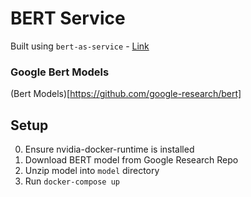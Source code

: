 # **BERT Service**
Built using `bert-as-service` - [Link](https://bert-as-service.readthedocs.io/en/latest/section/get-start.html)

### Google Bert Models
(Bert Models)[https://github.com/google-research/bert]

## Setup
0. Ensure nvidia-docker-runtime is installed
1. Download BERT model from Google Research Repo
2. Unzip model into `model` directory
3. Run `docker-compose up`

